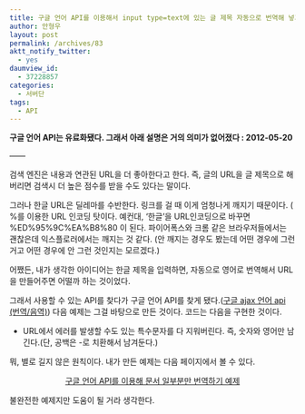 ```yaml
---
title: 구글 언어 API를 이용해서 input type=text에 있는 글 제목 자동으로 번역해 넣기
author: 안형우
layout: post
permalink: /archives/83
aktt_notify_twitter:
  - yes
daumview_id:
  - 37228857
categories:
  - 서버단
tags:
  - API
---
```

**구글 언어 API는 유료화됐다. 그래서 아래 설명은 거의 의미가 없어졌다 : 2012-05-20**

&#8212;&#8212;

검색 엔진은 내용과 연관된 URL을 더 좋아한다고 한다. 즉, 글의 URL을 글 제목으로 해버리면 검색시 더 높은 점수를 받을 수도 있다는 말이다.

그러나 한글 URL은 딜레마를 수반한다. 링크를 걸 때 이게 엄청나게 깨지기 때문이다. ( %를 이용한 URL 인코딩 탓이다. 예컨대, &#8216;한글&#8217;을 URL인코딩으로 바꾸면 %ED%95%9C%EA%B8%80 이 된다. 파이어폭스와 크롬 같은 브라우저들에서는 괜찮은데 익스플로러에서는 깨지는 것 같다. (안 깨지는 경우도 봤는데 어떤 경우에 그런 거고 어떤 경우에 안 그런 것인지는 모르겠다.)

어쨌든, 내가 생각한 아이디어는 한글 제목을 입력하면, 자동으로 영어로 번역해서 URL을 만들어주면 어떨까 하는 것이었다.

그래서 사용할 수 있는 API를 찾다가 구글 언어 API를 찾게 됐다.([구글 ajax 언어 api (번역/음역)][1]) 다음 예제는 그걸 바탕으로 만든 것이다. 코드는 다음을 구현한 것이다.

*   URL에서 에러를 발생할 수도 있는 특수문자를 다 지워버린다. 즉, 숫자와 영어만 남긴다.(단, 공백은 -로 치환해서 남겨둔다.)

뭐, 별로 길지 않은 원칙이다. 내가 만든 예제는 다음 페이지에서 볼 수 있다.

<p style="text-align: center;">
  <a href="http://mytory.net/uploads/code/google-language-api.html">구글 언어 API를 이용해 문서 일부분만 번역하기 예제</a>
</p>

불완전한 예제지만 도움이 될 거라 생각한다.

 [1]: http://mytory.textcube.com/65
